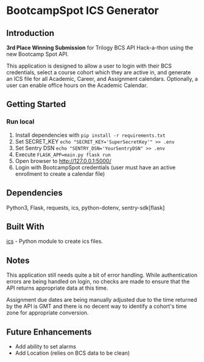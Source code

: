 # BootcampSpot ICS Generator

## Introduction
**3rd Place Winning Submission** for Trilogy BCS API Hack-a-thon using the new Bootcamp Spot API.

This application is designed to allow a user to login with their BCS credentials, select a course cohort which they are active in, and generate an ICS file for all Academic, Career, and Assignment calendars. Optionally, a user can enable office hours on the Academic Calendar.

## Getting Started
### Run local
1. Install dependencies with `pip install -r requirements.txt`
2. Set SECRET_KEY
`echo "SECRET_KEY='SuperSecretKey'" >> .env`
3. Set Sentry DSN
`echo "SENTRY_DSN='YourSentryDSN" >> .env`
3. Execute `FLASK_APP=main.py flask run`
4. Open browser to http://127.0.0.1:5000/
5. Login with BootcampSpot credentials (user must have an active enrollment to create a calendar file)

## Dependencies
Python3, Flask, requests, ics, python-dotenv, sentry-sdk[flask]

## Built With

[ics](https://github.com/C4ptainCrunch/ics.py) - Python module to create ics files.

## Notes
This application still needs quite a bit of error handling. While authentication errors are being handled on login, no checks are made to ensure that the API returns appropriate data at this time.

Assignment due dates are being manually adjusted due to the time returned by the API is GMT and there is no decent way to identify a cohort's time zone for appropriate conversion.

## Future Enhancements
* Add ability to set alarms
* Add Location (relies on BCS data to be clean)
